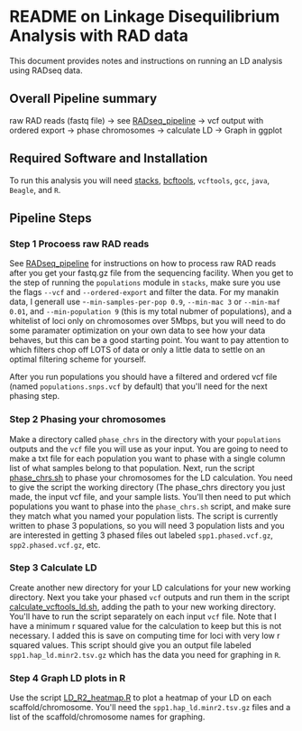 # README on Linkage Disequilibrium Analysis with RAD data

This document provides notes and instructions on running an LD analysis using RADseq data. 

## Overall Pipeline summary

raw RAD reads (fastq file) -> see [RADseq_pipeline](https://github.com/kiralong/RADseq_pipeline) -> vcf output with ordered export -> phase chromosomes -> calculate LD -> Graph in ggplot

## Required Software and Installation
To run this analysis you will need [stacks](https://catchenlab.life.illinois.edu/stacks/), [bcftools](https://samtools.github.io/bcftools/), `vcftools`, `gcc`, `java`, `Beagle`, and `R`. 

## Pipeline Steps

### Step 1 Procoess raw RAD reads

See [RADseq_pipeline](https://github.com/kiralong/RADseq_pipeline) for instructions on how to process raw RAD reads after you get your fastq.gz file from the sequencing facility. When you get to the step of running the `populations` module in `stacks`, make sure you use the flags `--vcf` and `--ordered-export` and filter the data. For my manakin data, I generall use -`-min-samples-per-pop 0.9`, `--min-mac 3` or `--min-maf 0.01`, and `--min-population 9` (this is my total nubmer of populations), and a whitelist of loci only on chromosomes over 5Mbps, but you will need to do some paramater optimization on your own data to see how your data behaves, but this can be a good starting point. You want to pay attention to which filters chop off LOTS of data or only a little data to settle on an optimal filtering scheme for yourself. 

After you run populations you should have a filtered and ordered vcf file (named `populations.snps.vcf` by default) that you'll need for the next phasing step. 

### Step 2 Phasing your chromosomes
Make a directory called `phase_chrs` in the directory with your `populations` outputs and the `vcf` file you will use as your input. You are going to need to make a txt file for each population you want to phase with a single column list of what samples belong to that population. Next, run the script [phase_chrs.sh](phase_chrs.sh) to phase your chromosomes for the LD calculation. You need to give the script the working directory (The phase_chrs directory you just made, the input vcf file, and your sample lists. You'll then need to put which populations you want to phase into the `phase_chrs.sh` script, and make sure they match what you named your population lists. The script is currently written to phase 3 populations, so you will need 3 population lists and you are interested in getting 3 phased files out labeled `spp1.phased.vcf.gz`, `spp2.phased.vcf.gz`, etc. 

### Step 3 Calculate LD

Create another new directory for your LD calculations for your new working directory. Next you take your phased `vcf` outputs and run them in the script [calculate_vcftools_ld.sh](calculate_vcftools_ld.sh), adding the path to your new working directory. You'll have to run the script separately on each input `vcf` file. Note that I have a minimum r squared value for the calculation to keep but this is not necessary. I added this is save on computing time for loci with very low r squared values. This script should give you an output file labeled `spp1.hap_ld.minr2.tsv.gz` which has the data you need for graphing in `R`. 

### Step 4 Graph LD plots in R

Use the script [LD_R2_heatmap.R](LD_R2_heatmap.R) to plot a heatmap of your LD on each scaffold/chromosome. You'll need the `spp1.hap_ld.minr2.tsv.gz` files and a list of the scaffold/chromosome names for graphing. 

